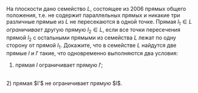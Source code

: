 На плоскости дано семейство $L$, состоящее из $2006$ прямых общего положения, 
т.е. не содержит параллельных прямых и никакие три различные прямые из $L$ не пересекаются в одной точке. 
Прямая $l_1 \in L$ $\textit{ограничивает}$ другую прямую $l_2 \in L$, если все точки пересечения прямой $l_2$ с остальными 
прямыми из семейства $L$ лежат по одну сторону от прямой $l_1$. 
Докажите, что в семействе $L$ найдутся две прямые $l$ и $l'$ такие, что одновременно выполняются два условия:
<br>
1) прямая $l$ ограничивает прямую $l'$;
<br>
2) прямая $l'$ не ограничивает прямую $l$.